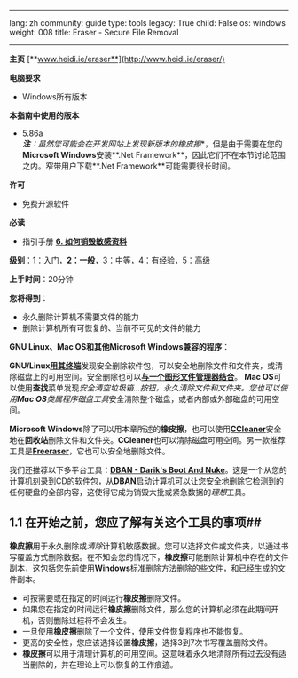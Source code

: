 

---

lang: zh
community: guide
type: tools
legacy: True
child: False
os: windows
weight: 008
title: Eraser - Secure File Removal

---

**主页**
[**www.heidi.ie/eraser**](http://www.heidi.ie/eraser/)

**电脑要求**

- Windows所有版本

**本指南中使用的版本**

- 5.86a <br>
***注**：虽然您可能会在开发网站上发现新版本的**橡皮擦**，但是由于需要在您的 **Microsoft Windows**安装**.Net Framework**，因此它们不在本节讨论范围之内。窄带用户下载**.Net Framework**可能需要很长时间。

**许可**

- 免费开源软件

**必读**

- 指引手册 [**6. 如何销毁敏感资料**](/chapter-6)

**级别**：1：入门，**2：一般**，3：中等，4：有经验，5：高级


**上手时间**：20分钟

**您将得到**：

- 永久删除计算机不需要文件的能力
- 删除计算机所有可恢复的、当前不可见的文件的能力


**GNU Linux、Mac OS和其他Microsoft Windows兼容的程序**：

**GNU/Linux**[**用其终端**](http://www.ghacks.net/2010/08/26/securely-delete-files-with-secure-delete/)发现安全删除软件包，可以安全地删除文件和文件夹，或清除磁盘上的可用空间。安全删除也可以[**与一个图形文件管理器结合**](http://techthrob.com/2010/07/07/adding-a-secure-delete-option-to-nautilus-file-manager-in-linux/)。
**Mac OS**可以使用**查找**菜单发现*安全清空垃圾箱…*按钮，永久清除文件和文件夹。您也可以使用**Mac OS**类属程序*磁盘工具*安全清除整个磁盘，或者内部或外部磁盘的可用空间。

**Microsoft Windows**除了可以用本章所述的**橡皮擦**，也可以使用[**CCleaner**](/zh/ccleaner)安全地在**回收站**删除文件和文件夹。**CCleaner**也可以清除磁盘可用空间。另一款推荐工具是[**Freeraser**](http://www.freeraser.com/)，它也可以安全地删除文件。

我们还推荐以下多平台工具：[**DBAN - Darik's Boot And Nuke**](http://www.dban.org/)。这是一个从您的计算机刻录到CD的软件包，从**DBAN**启动计算机可以让您安全地删除它检测到的任何硬盘的全部内容，这使得它成为销毁大批或紧急数据的*理想*工具。

## 1.1 在开始之前，您应了解有关这个工具的事项##

**橡皮擦**用于永久删除或*清除*计算机敏感数据。您可以选择文件或文件夹，以通过书写覆盖方式删除数据。在不知会您的情况下，**橡皮擦**可能删除计算机中存在的文件副本，这包括您先前使用**Windows**标准删除方法删除的些文件，和已经生成的文件副本。

- 可按需要或在指定的时间运行**橡皮擦**删除文件。
- 如果您在指定的时间运行**橡皮擦**删除文件，那么您的计算机必须在此期间开机，否则删除过程将不会发生。
- 一旦使用**橡皮擦**删除了一个文件，使用文件恢复程序也不能恢复。
- 更高的安全性，您应该选择设置**橡皮擦**，选择3到7次书写覆盖删除文件。
- **橡皮擦**可以用于清理计算机的可用空间。这意味着永久地清除所有过去没有适当删除的，并在理论上可以恢复的工作痕迹。


